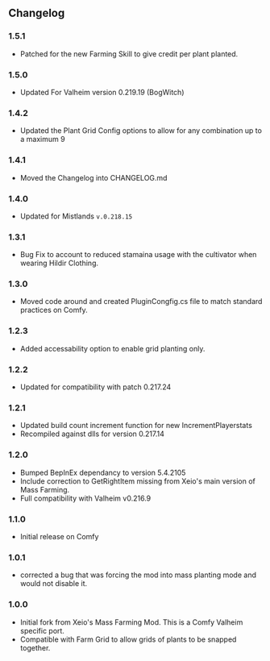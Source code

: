 ## Changelog

### 1.5.1

* Patched for the new Farming Skill to give credit per plant planted.

### 1.5.0

* Updated For Valheim version 0.219.19 (BogWitch)

### 1.4.2

* Updated the Plant Grid Config options to allow for any combination up to a maximum 9

### 1.4.1

* Moved the Changelog into CHANGELOG.md

### 1.4.0

* Updated for Mistlands `v.0.218.15`

### 1.3.1

* Bug Fix to account to reduced stamaina usage with the cultivator when wearing Hildir Clothing.

### 1.3.0

* Moved code around and created PluginCongfig.cs file to match standard practices on Comfy.

### 1.2.3

* Added accessability option to enable grid planting only.

### 1.2.2

* Updated for compatibility with patch 0.217.24

### 1.2.1

* Updated build count increment function for new IncrementPlayerstats
* Recompiled against dlls for version 0.217.14

### 1.2.0

* Bumped BepInEx dependancy to version 5.4.2105
* Include correction to GetRightItem missing from Xeio's main version of Mass Farming.
* Full compatibility with Valheim v0.216.9

### 1.1.0

* Initial release on Comfy

### 1.0.1

* corrected a bug that was forcing the mod into mass planting mode and would not disable it.

### 1.0.0

  * Initial fork from Xeio's Mass Farming Mod.  This is a Comfy Valheim specific port.
  * Compatible with Farm Grid to allow grids of plants to be snapped together. 